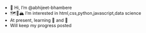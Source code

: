 - 👋 Hi, I’m @abhijeet-bhambere
- 🗺🧭🏔 I’m interested in html,css,python,javascript,data science
- At present, learning 🐍 and 🎨
- Will keep my progress posted 

<!---
abhijeet-bhambere/abhijeet-bhambere is a ✨ special ✨ repository because its `README.md` (this file) appears on your GitHub profile.
You can click the Preview link to take a look at your changes.
--->
